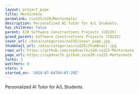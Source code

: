 ```yaml
---
layout: project_page
title: Mentormate
permalink: /co225/e20/Mentormate/
description: Personalized AI Tutor for A/L Students.
has_children: false
parent: E20 Software Constructions Projects (CO225)
grand_parent: Software Constructions Projects (CO225)
cover_url: /data/categories/co225/cover_page.jpg
thumbnail_url: /data/categories/co225/thumbnail.jpg
repo_url: https://github.com/cepdnaclk/e20-co225-Mentormate
page_url: https://cepdnaclk.github.io/e20-co225-Mentormate
forks: 3
watchers: 0
stars: 0
started_on: '2024-07-04T04:07:20Z'
---
```


Personalized AI Tutor for A/L Students.